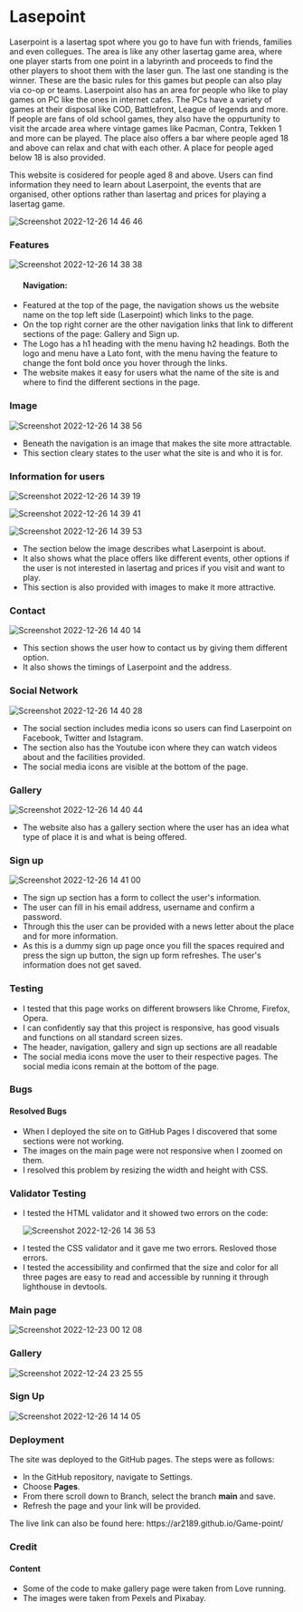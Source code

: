 # Lasepoint
Laserpoint is a lasertag spot where you go to have fun with friends, families and even collegues. The area is like any other lasertag game area,
where one player starts from one point in a labyrinth and proceeds to find the other players to shoot them with the laser gun. The last one standing
is the winner. These are the basic rules for this games but people can also play via co-op or teams.
Laserpoint also has an area for people who like to play games on PC like the ones in internet cafes. The PCs have a variety of games at their disposal like
COD, Battlefront, League of legends and more. If people are fans of old school games, they also have the oppurtunity to visit the arcade area where vintage 
games like Pacman, Contra, Tekken 1 and more can be played.
The place also offers a bar where people aged 18 and above can relax and chat with each other. A place for people aged below 18 is also provided.

This website is cosidered for people aged 8 and above.
Users can find information they need to learn about Laserpoint, the events that are organised, other options rather than lasertag and prices for playing
a lasertag game.


![Screenshot 2022-12-26 14 46 46](https://user-images.githubusercontent.com/112749480/209557120-363b4430-459f-42cc-adc7-1b55ba139a70.png)


<h3>Features</h3>

![Screenshot 2022-12-26 14 38 38](https://user-images.githubusercontent.com/112749480/209557478-cfc3047d-47bd-48bb-b975-c917343ecd54.png)

<ul>
<h4>Navigation:</h4>
<li>Featured at the top of the page, the navigation shows us the website name on the top left side (Laserpoint) which links to the page.</li>
<li>On the top right corner are the other navigation links that link to different sections of the page: Gallery and Sign up.</li>
<li>The Logo has a h1 heading with the menu having h2 headings. Both the logo and menu have a Lato font, with the menu having the feature to change the font bold once you hover through the links.</li>
<li>The website makes it easy for users what the name of the site is and where to find the different sections in the page.</li>
</ul>

<h3>Image</h3>

![Screenshot 2022-12-26 14 38 56](https://user-images.githubusercontent.com/112749480/209557340-7e0e0436-25e2-46f9-9669-047a7c1640b2.png)

<ul>
<li>Beneath the navigation is an image that makes the site more attractable.</li>
<li>This section cleary states to the user what the site is and who it is for.</li>
</ul>

<h3>Information for users</h3>

![Screenshot 2022-12-26 14 39 19](https://user-images.githubusercontent.com/112749480/209557559-62b6bd76-7393-4906-8cb7-32719f4e2aca.png)


![Screenshot 2022-12-26 14 39 41](https://user-images.githubusercontent.com/112749480/209557615-a3fe3f76-e780-4b77-8784-eace5010b530.png)


![Screenshot 2022-12-26 14 39 53](https://user-images.githubusercontent.com/112749480/209557620-fc345d6f-302e-427c-8794-d36531cc46ee.png)

<ul>
<li>The section below the image describes what Laserpoint is about.</li>
<li>It also shows what the place offers like different events, other options if the user is not interested in lasertag and prices if you visit and want to play.</li>
<li>This section is also provided with images to make it more attractive.</li>
</ul>

<h3>Contact</h3>

![Screenshot 2022-12-26 14 40 14](https://user-images.githubusercontent.com/112749480/209557626-d3bafb1c-bb7e-415d-8c59-39224230a639.png)

<ul>
<li>This section shows the user how to contact us by giving them different option.</li>
<li>It also shows the timings of Laserpoint and the address.</li>
</ul>

<h3>Social Network</h3>

![Screenshot 2022-12-26 14 40 28](https://user-images.githubusercontent.com/112749480/209557708-6d8e36d8-1036-412a-a31b-436a0b3c3268.png)

<ul>
<li>The social section includes media icons so users can find Laserpoint on Facebook, Twitter and Istagram.</li>
<li>The section also has the Youtube icon where they can watch videos about and the facilities provided.</li>
<li>The social media icons are visible at the bottom of the page.</li>
</ul>

<h3>Gallery</h3>

![Screenshot 2022-12-26 14 40 44](https://user-images.githubusercontent.com/112749480/209557733-89ef19fa-017a-46f5-9f77-f49043b57718.png)

<ul>
<li>The website also has a gallery section where the user has an idea what type of place it is and what is being offered.</li>
</ul>

<h3>Sign up</h3>

![Screenshot 2022-12-26 14 41 00](https://user-images.githubusercontent.com/112749480/209557742-2d3275df-d5d0-4c27-9f1c-fb07efa9e948.png)

<ul>
<li>The sign up section has a form to collect the user's information.</li>
<li>The user can fill in his email address, username and confirm a password.</li>
<li>Through this the user can be provided with a news letter about the place and for more information.</li>
<li>As this is a dummy sign up page once you fill the spaces required and press the sign up button, the sign up form refreshes.
The user's information does not get saved.</li>
</ul>

<h3>Testing</h3>
<ul>
<li>I tested that this page works on different browsers like Chrome, Firefox, Opera.</li>
<li>I can confidently say that this project is responsive, has good visuals and functions on all standard screen sizes.</li>
<li>The header, navigation, gallery and sign up sections are all readable</li>
<li>The social media icons move the user to their respective pages. The social media icons remain at the bottom of the page.</li>
</ul>

<h3>Bugs</h3>
<h4>Resolved Bugs</h4>
<ul>
<li>When I deployed the site on to GitHub Pages I discovered that some sections were not working.</li>
<li>The images on the main page were not responsive when I zoomed on them.</li>
<li>I resolved this problem by resizing the width and height with CSS.</li>
</ul>

<h3>Validator Testing</h3>
<ul>
<li>I tested the HTML validator and it showed two errors on the code:</li>
  
  ![Screenshot 2022-12-26 14 36 53](https://user-images.githubusercontent.com/112749480/209561698-ca257e04-746b-4dfe-9c23-dbb631c29307.png)

  
<li>I tested the CSS validator and it gave me two errors. Resloved those errors.
<li>I tested the accessibility and confirmed that the size and color for all three pages are easy to read and accessible by running it through lighthouse
  in devtools.</li>
</ul>

<h3>Main page</h3>

![Screenshot 2022-12-23 00 12 08](https://user-images.githubusercontent.com/112749480/209557820-0be3658a-374b-4a01-abe8-adef5f2e7b6e.png)

<h3>Gallery</h3>

![Screenshot 2022-12-24 23 25 55](https://user-images.githubusercontent.com/112749480/209557841-5521b738-eb25-469e-af4c-869129a2530a.png)

<h3>Sign Up</h3>

![Screenshot 2022-12-26 14 14 05](https://user-images.githubusercontent.com/112749480/209557845-a39dd3f5-5b08-4d20-b19d-8fe518d7c3b2.png)


<h3>Deployment</h3>
<p>The site was deployed to the GitHub pages. The steps were as follows:</p>
<ul>
<li>In the GitHub repository, navigate to Settings.</li>
<li>Choose <strong>Pages</strong>.</li>
<li>From there scroll down to Branch, select the branch <strong>main</strong> and save.</li>
<li>Refresh the page and your link will be provided.</li>
</ul>
<p>The live link can also be found here: https://ar2189.github.io/Game-point/</p>

<h3>Credit</h3>

<h4>Content</h4>
<ul>
<li>Some of the code to make gallery page were taken from Love running.</li>
<li>The images were taken from Pexels and Pixabay.
</ul>
